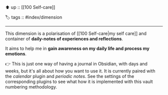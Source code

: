 ⬆️ up :: [[100 Self-care]]

🏷️ tags :: #index/dimension

---

This dimension is a polarisation of [[100 Self-care|my self care]] and container of **daily-notes of experiences and reflections**.

It aims to help me in **gain awareness on my daily life and process my emotions**.

👉 This is just one way of having a journal in Obsidian, with days and weeks, but it's all about how you want to use it. It is currently paired with the *calendar* plugin and *periodic notes*. See the settings of the corresponding plugins to see what how it is implemented with this vault numbering methodology.